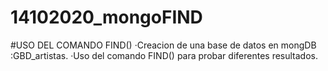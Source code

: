 # 14102020_mongoFIND

#USO DEL COMANDO FIND()
·Creacion de una base de datos en mongDB :GBD_artistas.
·Uso del comando FIND() para probar diferentes resultados.
